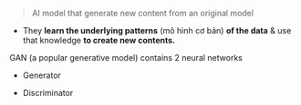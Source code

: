 > AI model that generate new content from an original model
+ They **learn the underlying patterns** (mô hình cơ bản) **of the data** & use that knowledge **to create new contents.**

GAN (a popular generative model) contains 2 neural networks
+ Generator
	
+ Discriminator
	